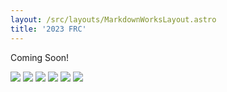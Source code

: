 ```yaml
---
layout: /src/layouts/MarkdownWorksLayout.astro
title: '2023 FRC'
---
```

Coming Soon!

<div class="markdown_img_container">
<img class="markdown_image" src="/major_projects/2023_robotics/cover_img.webp">
<img class="markdown_image" src="/major_projects/2023_robotics/full_bot.webp">
<img class="markdown_image" src="/major_projects/2023_robotics/in_pit.webp">
<img class="markdown_image" src="/major_projects/2023_robotics/closeup1.webp">
<img class="markdown_image" src="/major_projects/2023_robotics/closeup2.webp">
<img class="markdown_image" src="/major_projects/2023_robotics/closeup3.webp">

</div>
<!-- ![The San Juan Mountains are beautiful!](/src/images/2023_robotics/cover_img.jpg) -->